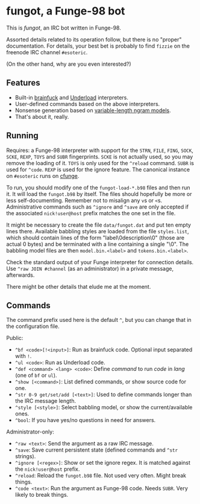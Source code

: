 fungot, a Funge-98 bot
======================

This is *fungot*, an IRC bot written in Funge-98.

Assorted details related to its operation follow, but there is no "proper" documentation.  For details, your best bet is probably to find `fizzie` on the freenode IRC channel `#esoteric`.

(On the other hand, why are you even interested?)

Features
--------

* Built-in [brainfuck](http://esolangs.org/wiki/Brainfuck) and [Underload](http://esolangs.org/wiki/Underload) interpreters.
* User-defined commands based on the above interpreters.
* Nonsense generation based on [variable-length ngram models](https://github.com/vsiivola/variKN).
* That's about it, really.

Running
-------

Requires: a Funge-98 interpreter with support for the `STRN`, `FILE`, `FING`, `SOCK`, `SCKE`, `REXP`, `TOYS` and `SUBR` fingerprints.  `SCKE` is not actually used, so you may remove the loading of it.  `TOYS` is only used for the `^reload` command.  `SUBR` is used for `^code`.  `REXP` is used for the ignore feature.  The canonical instance on `#esoteric` runs on [cfunge](https://launchpad.net/cfunge/).

To run, you should modify one of the `fungot-load-*.b98` files and then run it.  It will load the `fungot.b98` by itself.  The files should hopefully be more or less self-documenting.  Remember not to misalign any `v`s or `<`s.  Administrative commands such as `^ignore` and `^save` are only accepted if the associated `nick!user@host` prefix matches the one set in the file.

It might be necessary to create the file `data/fungot.dat` and put ten empty lines there.  Available babbling styles are loaded from the file `styles.list`, which should contain lines of the form "label\0description\0" (those are actual 0 bytes) and be terminated with a line containing a single "\0".  The babbling model files are then `model.bin.<label>` and `tokens.bin.<label>`.

Check the standard output of your Funge interpreter for connection details.  Use `^raw JOIN #channel` (as an administrator) in a private message, afterwards.

There might be other details that elude me at the moment.

Commands
--------

The command prefix used here is the default `^`, but you can change that in the configuration file.

Public:

* `^bf <code>[!<input>]`: Run as brainfuck code.  Optional input separated with `!`.
* `^ul <code>`: Run as Underload code.
* `^def <command> <lang> <code>`: Define *command* to run *code* in *lang* (one of `bf` or `ul`).
* `^show [<command>]`: List defined commands, or show source code for one.
* `^str 0-9 get/set/add [<text>]`: Used to define commands longer than the IRC message length.
* `^style [<style>]`: Select babbling model, or show the current/available ones.
* `^bool`: If you have yes/no questions in need for answers.

Administrator-only:

* `^raw <text>`: Send the argument as a raw IRC message.
* `^save`: Save current persistent state (defined commands and `^str` strings).
* `^ignore [<regex>]`: Show or set the ignore regex.  It is matched against the `nick!user@host` prefix.
* `^reload`: Reload the `fungot.b98` file.  Not used very often.  Might break things.
* `^code <text>`: Run the argument as Funge-98 code.  Needs `SUBR`.  Very likely to break things.
